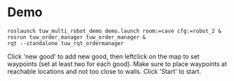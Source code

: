 # Demo

```
roslaunch tuw_multi_robot_demo demo.launch room:=cave cfg:=robot_2 &
rosrun tuw_order_manager tuw_order_manager &
rqt --standalone tuw_rqt_ordermanager
```

Click 'new good' to add new good, then leftclick on the map to set waypoints (set at least two for each good).
Make sure to place waypoints at reachable locations and not too close to walls.
Click 'Start' to start.

